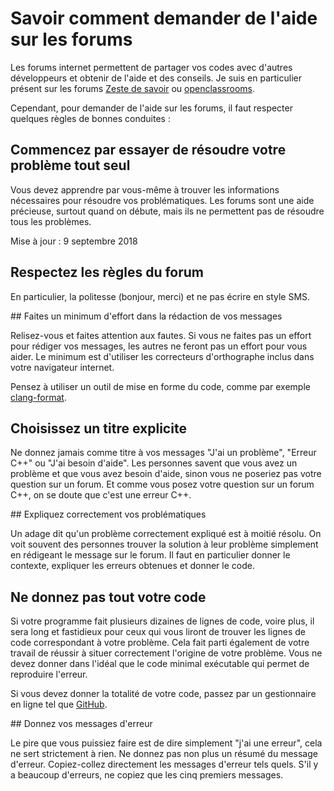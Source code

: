 
# Savoir comment demander de l'aide sur les forums

Les forums internet permettent de partager vos codes avec d'autres développeurs et obtenir de l'aide et des conseils. 
Je suis en particulier présent sur les forums [Zeste de savoir](https://zestedesavoir.com/forums/savoirs/programmation/) 
ou [openclassrooms](https://openclassrooms.com/forum/categorie/langage-c-1).

Cependant, pour demander de l'aide sur les forums, il faut respecter quelques règles de bonnes conduites :

## Commencez par essayer de résoudre votre problème tout seul

Vous devez apprendre par vous-même à trouver les informations nécessaires pour résoudre vos problématiques. 
Les forums sont une aide précieuse, surtout quand on débute, mais ils ne permettent pas de résoudre tous les problèmes.

Mise à jour : 9 septembre 2018

## Respectez les règles du forum

En particulier, la politesse (bonjour, merci) et ne pas écrire en style SMS.

## Faites un minimum d'effort dans la rédaction de vos messages

Relisez-vous et faites attention aux fautes. Si vous ne faites pas un effort pour rédiger vos messages, les autres 
ne feront pas un effort pour vous aider. Le minimum est d'utiliser les correcteurs d'orthographe inclus dans votre 
navigateur internet.

Pensez à utiliser un outil de mise en forme du code, comme par exemple [clang-format](http://zed0.co.uk/clang-format-configurator).

## Choisissez un titre explicite

Ne donnez jamais comme titre à vos messages "J'ai un problème", "Erreur C++" ou "J'ai besoin d'aide". Les personnes 
savent que vous avez un problème et que vous avez besoin d'aide, sinon vous ne poseriez pas votre question sur un 
forum. Et comme vous posez votre question sur un forum C++, on se doute que c'est une erreur C++.

## Expliquez correctement vos problématiques

Un adage dit qu'un problème correctement expliqué est à moitié résolu. On voit souvent des personnes trouver la solution à 
leur problème simplement en rédigeant le message sur le forum. Il faut en particulier donner le contexte, expliquer les 
erreurs obtenues et donner le code.

## Ne donnez pas tout votre code

Si votre programme fait plusieurs dizaines de lignes de code, voire plus, il sera long et fastidieux pour ceux qui vous 
liront de trouver les lignes de code correspondant à votre problème. Cela fait parti également de votre travail de 
réussir à situer correctement l'origine de votre problème. Vous ne devez donner dans l'idéal que le code minimal 
exécutable qui permet de reproduire l'erreur. 

Si vous devez donner la totalité de votre code, passez par un gestionnaire en ligne tel que [GitHub](https://github.com).

## Donnez vos messages d'erreur

Le pire que vous puissiez faire est de dire simplement "j'ai une erreur", cela ne sert strictement à rien.
Ne donnez pas non plus un résumé du message d'erreur. Copiez-collez directement les messages d'erreur tels quels. 
S'il y a beaucoup d'erreurs, ne copiez que les cinq premiers messages.
